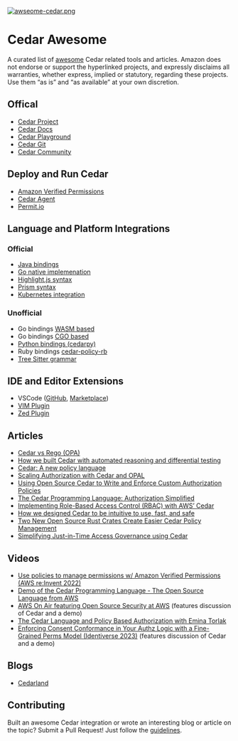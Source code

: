 [![awseome-cedar.png](https://i.postimg.cc/Kz4gVS6Y/awseome-cedar.png)](https://postimg.cc/wy8vyPTK)

# Cedar Awesome

A curated list of [awesome](https://github.com/sindresorhus/awesome) Cedar related tools and articles. Amazon does not endorse or support the hyperlinked projects, and expressly disclaims all warranties, whether express, implied or statutory, regarding these projects. Use them “as is” and “as available” at your own discretion.

## Offical

- [Cedar Project](https://www.cedarpolicy.com/en)  
- [Cedar Docs](https://docs.cedarpolicy.com/)
- [Cedar Playground](https://www.cedarpolicy.com/en/playground)
- [Cedar Git](https://github.com/cedar-policy)
- [Cedar Community](https://io.permit.io/07ATaP)

## Deploy and Run Cedar

- [Amazon Verified Permissions](https://aws.amazon.com/verified-permissions/)
- [Cedar Agent](https://github.com/permitio/cedar-agent)
- [Permit.io](https://www.permit.io/)

## Language and Platform Integrations

### Official

- [Java bindings](https://github.com/cedar-policy/cedar-java)
- [Go native implemenation](https://github.com/cedar-policy/cedar-go)
- [Highlight.js syntax](https://github.com/cedar-policy/highlightjs-cedar)
- [Prism syntax](https://github.com/cedar-policy/prism-cedar)
- [Kubernetes integration](https://github.com/awslabs/cedar-access-control-for-k8s)

### Unofficial

- Go bindings [WASM based](https://github.com/Joffref/cedar)
- Go bindings [CGO based](https://github.com/iann0036/cedargo)
- [Python bindings (cedarpy)](https://github.com/k9securityio/cedar-py)
- Ruby bindings [cedar-policy-rb](https://github.com/elct9620/cedar-policy-rb)
- [Tree Sitter grammar](https://github.com/chrnorm/tree-sitter-cedar)

## IDE and Editor Extensions

- VSCode ([GitHub](https://github.com/cedar-policy/vscode-cedar), [Marketplace](https://marketplace.visualstudio.com/items?itemName=cedar-policy.vscode-cedar))
- [VIM Plugin](https://github.com/Dzordzu/vim-cedar)
- [Zed Plugin](https://github.com/chrnorm/zed-cedar)

## Articles

- [Cedar vs Rego (OPA)](https://www.permit.io/blog/opa-vs-cedar)
- [How we built Cedar with automated reasoning and differential testing](https://www.amazon.science/blog/how-we-built-cedar-with-automated-reasoning-and-differential-testing)
- [Cedar: A new policy language](https://onecloudplease.com/blog/cedar-a-new-policy-language)
- [Scaling Authorization with Cedar and OPAL](https://www.permit.io/blog/scaling-authorization-with-cedar-and-opal)
- [Using Open Source Cedar to Write and Enforce Custom Authorization Policies](https://aws.amazon.com/blogs/opensource/using-open-source-cedar-to-write-and-enforce-custom-authorization-policies/)
- [The Cedar Programming Language: Authorization Simplified](https://thenewstack.io/the-cedar-programming-language-authorization-simplified/)
- [Implementing Role-Based Access Control (RBAC) with AWS’ Cedar](https://www.permit.io/blog/cedar-rbac)
- [How we designed Cedar to be intuitive to use, fast, and safe](https://aws.amazon.com/blogs/security/how-we-designed-cedar-to-be-intuitive-to-use-fast-and-safe/)
- [Two New Open Source Rust Crates Create Easier Cedar Policy Management](https://aws.amazon.com/blogs/opensource/easier-cedar-policy-management/)
- [Simplifying Just-in-Time Access Governance using Cedar](https://www.commonfate.io/blog/jit-using-cedar)
  
## Videos

- [Use policies to manage permissions w/ Amazon Verified Permissions (AWS re:Invent 2022)](https://www.youtube.com/watch?v=k6pPcnLuOXY)
- [Demo of the Cedar Programming Language - The Open Source Language from AWS](https://www.youtube.com/watch?v=PzmDYyyA5xM)
- [AWS On Air featuring Open Source Security at AWS](https://www.youtube.com/watch?v=T8X7VDmJkz4) (features discussion of Cedar and a demo)
- [The Cedar Language and Policy Based Authorization with Emina Torlak](https://authorizationinsoftware.auth0.com/public/49/Authorization-in-Software-f9b69587/55f50479)
- [Enforcing Consent Conformance in Your Authz Logic with a Fine-Grained Perms Model (Identiverse 2023)](https://www.youtube.com/watch?v=HnnlGBNur2w) (features discussion of Cedar and a demo)

## Blogs

- [Cedarland](https://cedarland.blog/)

## Contributing

Built an awesome Cedar integration or wrote an interesting blog or article on the topic? Submit a Pull Request! Just follow the [guidelines](https://github.com/cedar-policy/.github/blob/main/CONTRIBUTING.md).
